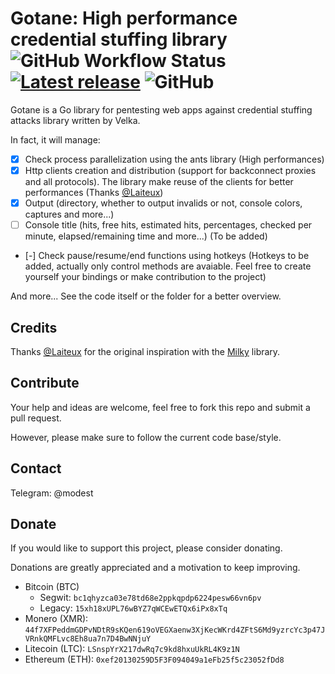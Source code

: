 # Gotane: High performance credential stuffing library ![GitHub Workflow Status](https://img.shields.io/github/workflow/status/Velka-DEV/Gotane/Go) [![Latest release](https://img.shields.io/github/v/release/Velka-DEV/Gotane?color=blue&style=flat-square&include_prereleases)](https://github.com/Velka-DEV/Gotane/releases) ![GitHub](https://img.shields.io/github/license/Velka-DEV/Gotane)

Gotane is a Go library for pentesting web apps against credential stuffing attacks library written by Velka.

In fact, it will manage:
* [x] Check process parallelization using the ants library (High performances)
* [x] Http clients creation and distribution (support for backconnect proxies and all protocols). The library make reuse of the clients for better performances (Thanks [@Laiteux](https://github.com/Laiteux))
* [x] Output (directory, whether to output invalids or not, console colors, captures and more...)
* [ ] Console title (hits, free hits, estimated hits, percentages, checked per minute, elapsed/remaining time and more...) (To be added)
* [-] Check pause/resume/end functions using hotkeys (Hotkeys to be added, actually only control methods are avaiable. Feel free to create yourself your bindings or make contribution to the project)

And more... See the code itself or the folder for a better overview.

## Credits

Thanks [@Laiteux](https://github.com/Laiteux) for the original inspiration with the [Milky](https://github.com/Laiteux/Milky) library. 

## Contribute

Your help and ideas are welcome, feel free to fork this repo and submit a pull request.

However, please make sure to follow the current code base/style.

## Contact

Telegram: @modest

## Donate

If you would like to support this project, please consider donating.

Donations are greatly appreciated and a motivation to keep improving.

- Bitcoin (BTC) 
    - Segwit: `bc1qhyzca03e78td68e2ppkqpdp6224pesw66vn6pv`
    - Legacy: `15xh18xUPL76wBYZ7qWCEwETQx6iPx8xTq`
- Monero (XMR): `44f7XFPeddmGDPvNDtR9sKQen619oVEGXaenw3XjKecWKrd4ZFtS6Md9yzrcYc3p47JVRnkQMFLvc8Eh8ua7n7D4BwNNjuY` 
- Litecoin (LTC): `LSnspYrX217dwRq7c9kd8hxuUkRL4K9z1N`
- Ethereum (ETH): `0xef20130259D5F3F094049a1eFb25f5c23052fDd8`
